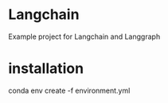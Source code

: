 # Langchain
Example project for Langchain and Langgraph

# installation 
conda env create -f environment.yml